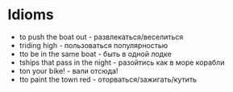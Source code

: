 # Idioms
* to push the boat out - развлекаться/веселиться
* triding high - пользоваться популярностью
* tto be in the same boat - быть в одной лодке
* tships that pass in the night - разойтись как в море корабли
* ton your bike! - вали отсюда!
* tto paint the town red - оторваться/зажигать/кутить
